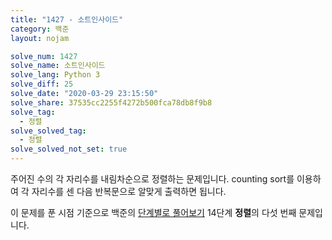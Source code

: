 ```yaml
---
title: "1427 - 소트인사이드"
category: 백준
layout: nojam

solve_num: 1427
solve_name: 소트인사이드
solve_lang: Python 3
solve_diff: 25
solve_date: "2020-03-29 23:15:50"
solve_share: 37535cc2255f4272b500fca78db8f9b8
solve_tag:
  - 정렬
solve_solved_tag:
  - 정렬
solve_solved_not_set: true
---
```


주어진 수의 각 자리수를 내림차순으로 정렬하는 문제입니다. counting sort를 이용하여 각 자리수를 센 다음 반복문으로 알맞게 출력하면 됩니다.

이 문제를 푼 시점 기준으로 백준의 [단계별로 풀어보기](http://noj.am/p/s) 14단계 **정렬**의 다섯 번째 문제입니다.

